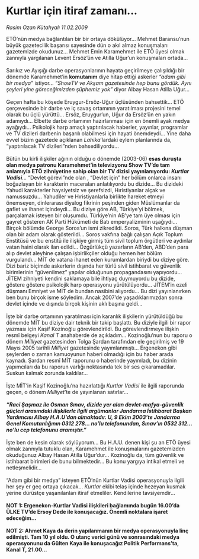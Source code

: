 # Kurtlar için itiraf zamanı...

*Rasim Ozan Kütahyalı 11.02.2009*

<div class="taraf_structure_2col_1zq">
<div class="margen_n">



 <p>ETÖ’nün medya bağlantıları bir bir ortaya dökülüyor... Mehmet Baransu’nun büyük gazetecilik başarısı sayesinde dün o akıl almaz konuşmaları gazetemizde okudunuz... Mehmet Emin Karamehmet ile ETÖ üyesi olmak zannıyla yargılanan Levent Ersöz’ün ve Atilla Uğur’un konuşmaları ortada... <br/><br/>Sarıkız ve Ayışığı darbe operasyonlarının hayata geçirilmeye çalışıldığı bir dönemde Karamehmet’in <b>komutanım</b> diye hitap ettiği askerler <i>“adam gibi bir medya”</i> istiyor... <i>“ShowTV ve Akşam gazetesinde hep bunu gördük. Aynı şeyleri yine göreceğimizden şüphemiz yok”</i> diyor Albay Hasan Atilla Uğur... <br/><br/>Geçen hafta bu köşede Eruygur-Ersöz-Uğur üçlüsünden bahsettik... ETÖ çerçevesinde bir darbe ve iç savaş ortamının yaratılması projesini temel olarak bu üçlü yürüttü... Ersöz, Eruygur’un, Uğur da Ersöz’ün en yakın adamıydı... Elbette darbe ortamının hazırlanması için en önemli ayak medya ayağıydı... Psikolojik harp amaçlı yaptırılacak haberler, yayınlar, programlar ve TV dizileri darbenin başarılı olabilmesi için hayati önemdeydi... Yine daha evvel bizim gazetede açıklanan <i>Lahika</i>’lardaki eylem planlarında da, “yaptırılacak TV dizileri”nden bahsediliyordu... <br/><br/>Bütün bu kirli ilişkiler ağının olduğu o dönemde (2003-06) <b>esas duruşta olan medya patronu Karamehmet’in televizyonu Show TV’de tam anlamıyla ETÖ zihniyetine sahip olan bir TV dizisi yayınlanıyordu: <i>Kurtlar Vadisi</i></b>... “Devlet görevi”nde olan , “Devlet için” her bölüm onlarca insanı boğazlayan bir karakterin maceraları anlatılıyordu bu dizide... Bu dizideki Yahudi karakterler haysiyetsiz ve şerefsizdi, Hıristiyanlar alçak ve namussuzdu... Yahudiler ve Hıristiyanlarla birlikte hareket etmeyi önemseyen, dinlerarası diyalog fikrinin peşinden giden Müslümanlar da gaflet ve ihanet içindeydi... Bu diziye göre AB, Türkiye’yi bölmek, parçalamak isteyen bir oluşumdu. Türkiye’nin AB’ye tam üye olması için gayret gösteren AK Parti Hükümeti de Batı emperyalizminin uşağıydı... Birçok bölümde George Soros’un ismi zikredildi. Soros, Türk halkına düşman olan bir adam olarak gösterildi... Soros vakfına bağlı çalışan Açık Toplum Enstitüsü ve bu enstitü ile ilişkiye girmiş tüm sivil toplum örgütleri ve aydınlar vatan haini olarak ilan edildi... Özgürlükçü yazarların AB’den, ABD’den para alıp devlet aleyhine çalışan işbirlikçiler olduğu hemen her bölüm vurgulandı... MİT de vatana ihanet eden kurumlardan biriydi bu diziye göre. Dizi bariz biçimde askerlerin dışında her türlü sivil istihbarat ve güvenlik birimlerinin “güvenilmez” yapılar olduğunun propagandasını yapıyordu... JİTEM zihniyeti kendini saklamaya bile ihtiyaç duymuyordu bu dizide, göstere göstere psikolojik harp operasyonu yürütülüyordu... JİTEM’in ezeli düşmanı Emniyet ve MİT de bundan nasibini alıyordu... Bu dizi yayınlanırken ben bunu birçok isme söyledim. Ancak 2007’de yaşadıklarımızdan sonra devlet içinde ve dışında birçok kişinin aklı başına geldi... <br/><br/>İşte bir darbe ortamının yaratılması için karanlık ilişkilerin yürütüldüğü bu dönemde MİT bu diziye dair teknik bir takip başlattı. Bu diziyle ilgili bir rapor yazması için Kaşif Kozinoğlu görevlendirildi. Bu görevlendirmeye ilişkin resmî belgeyi <i>Kanal T</i> anahaberde de açıkladım... Kozinoğlu’nun bu raporu o dönem <i>Milliyet</i> gazetesinden Tolga Şardan tarafından ele geçirilmiş ve 19 Mayıs 2005 tarihli <i>Milliyet</i> gazetesinde yayımlanmıştı... Ergenekon gibi şeylerden o zaman kamuoyunun haberi olmadığı için bu haber arada kaynadı. Şardan resmî MİT raporunu o haberinde yayımladı, bu dizinin yapımcıları da bu raporun varlığı noktasında tek bir ses çıkaramadılar. Suskun kalmak zorunda kaldılar... <br/><br/>İşte MİT’in Kaşif Kozinoğlu’na hazırlattığı <i>Kurtlar Vadisi</i> ile ilgili raporunda geçen, o dönem <i>Milliyet</i>’te de yayınlanan satırlar...<b><i> <br/><br/>“Raci Şaşmaz ile Osman Sınav, dizide yer alan devlet-mafya-güvenlik güçleri arasındaki ilişkilerle ilgili argümanlar Jandarma İstihbarat Başkan Yardımcısı Albay H.A.U’dan almaktadır. U, 9 Ekim 2003’te Jandarma Genel Komutanlığının 0312 278... no’lu telefonundan, Sınav’ın 0532 312... no’lu cep telefonunu aramıştır.”</i></b> <br/><br/>İşte ben de kesin olarak söylüyorum... Bu H.A.U. denen kişi şu an ETÖ üyesi olmak zannıyla tutuklu olan, Karamehmet ile konuşmalarını gazetemizden okuduğunuz Albay Hasan Atilla Uğur’dur... Kozinoğlu da, tüm güvenlik ve istihbarat birimleri de bunu bilmektedir... Bu konu yargıya intikal etmeli ve netleşmelidir... <br/><br/>“Adam gibi bir medya” isteyen ETÖ’nün Kurtlar Vadisi operasyonuyla ilgili her şey er geç ortaya çıkacak...<i> Kurtlar</i> ekibi telaş içinde hezeyan kusmak yerine dürüstçe yaşanılanları itiraf etmeliler. Kendilerine tavsiyemdir...<b> <br/><br/>NOT 1: Ergenekon-Kurtlar Vadisi ilişkileri bağlamında bugün 16.00’da ÜLKE TV’de Ersoy Dede ile konuşacağız. Önemli noktalara işaret edeceğim... <br/><br/>NOT 2: Ahmet Kaya da derin yapılanmanın bir medya operasyonuyla linç edilmişti. Tam 10 yıl oldu. O utanç verici günü ve sonrasındaki medya operasyonunu da Gülten Kaya ile konuşacağız Politik Performans’ta, Kanal T, 21.00...</b></p>
<br/>
<br/>
<br/>



<br/>


<div id="taraf_not">
</div>

</div>


</div>
